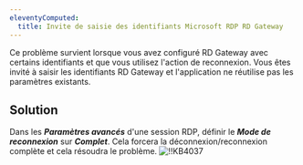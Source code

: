 ```yaml
---
eleventyComputed:
  title: Invite de saisie des identifiants Microsoft RDP RD Gateway
---
```

Ce problème survient lorsque vous avez configuré RD Gateway avec certains identifiants et que vous utilisez l'action de reconnexion. Vous êtes invité à saisir les identifiants RD Gateway et l'application ne réutilise pas les paramètres existants.

## Solution

Dans les ***Paramètres avancés*** d'une session RDP, définir le ***Mode de reconnexion*** sur ***Complet***. Cela forcera la déconnexion/reconnexion complète et cela résoudra le problème.
![!!KB4037](https://cdnweb.devolutions.net/docs/docs_en_kb_KB4037.png)

